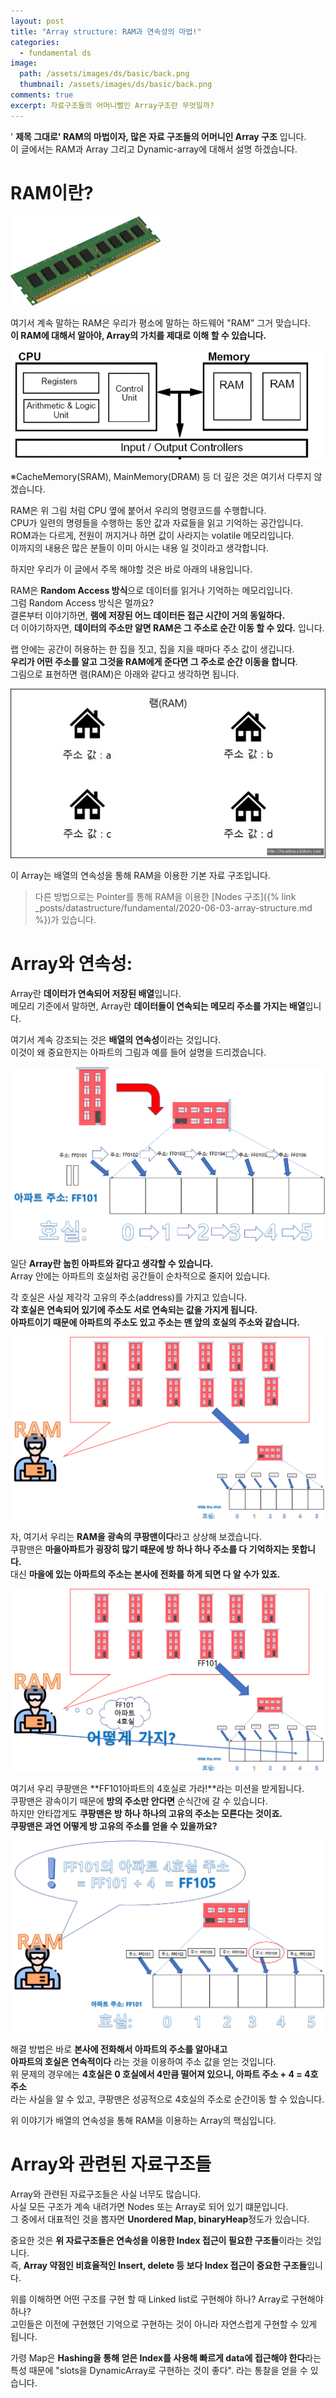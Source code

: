 ```yaml
---
layout: post
title: "Array structure: RAM과 연속성의 마법!"
categories:
  - fundamental ds
image:
  path: /assets/images/ds/basic/back.png
  thumbnail: /assets/images/ds/basic/back.png
comments: true
excerpt: 자료구조들의 어머니뻘인 Array구조란 무엇일까?
---
```

' **제목 그대로' RAM의 마법이자, 많은 자료 구조들의 어머니인 Array 구조** 입니다.<br/>
이 글에서는 RAM과 Array 그리고 Dynamic-array에 대해서 설명 하겠습니다.<br/>

# RAM이란?
![image](/assets/images/ds/basic/ram.png)

여기서 계속 말하는 RAM은 우리가 평소에 말하는 하드웨어 "RAM" 그거 맞습니다.<br/>
**이 RAM에 대해서 알아야, Array의 가치를 제대로 이해 할 수 있습니다.**<br/>

![image](/assets/images/ds/basic/cpu-ram.png)

※CacheMemory(SRAM), MainMemory(DRAM) 등 더 깊은 것은 여기서 다루지 않겠습니다.

RAM은 위 그림 처럼 CPU 옆에 붙어서 우리의 명령코드를 수행합니다.<br/>
CPU가 일련의 명령들을 수행하는 동안 값과 자료들을 읽고 기억하는 공간입니다.<br/>
ROM과는 다르게, 전원이 꺼지거나 하면 값이 사라지는 volatile 메모리입니다.<br/>
이까지의 내용은 많은 분들이 이미 아시는 내용 일 것이라고 생각합니다.<br/>

하지만 우리가 이 글에서 주목 해야할 것은 바로 아래의 내용입니다.<br/>

RAM은 **Random Access 방식**으로 데이터를 읽거나 기억하는 메모리입니다.<br/>
그럼 Random Access 방식은 멀까요?<br/>
결론부터 이야기하면, **램에 저장된 어느 데이터든 접근 시간이 거의 동일하다.**<br/>
더 이야기하자면, **데이터의 주소만 알면 RAM은 그 주소로 순간 이동 할 수 있다.** 입니다.<br/>

랩 안에는 공간이 허용하는 한 집을 짓고, 집을 지을 때마다 주소 값이 생깁니다.<br/>
**우리가 어떤 주소를 알고 그것을 RAM에게 준다면 그 주소로 순간 이동을 합니다**.<br/>
그림으로 표현하면 램(RAM)은 아래와 같다고 생각하면 됩니다.

![image](/assets/images/ds/basic/Ram-address.png)

이 Array는 배열의 연속성을 통해 RAM을 이용한 기본 자료 구조입니다.<br/>
>다른 방법으로는 Pointer를 통해 RAM을 이용한 [Nodes 구조]({% link _posts/datastructure/fundamental/2020-06-03-array-structure.md %})가 있습니다.<br/>

# Array와 연속성:
Array란 **데이터가 연속되어 저장된 배열**입니다.<br/>
메모리 기준에서 말하면, Array란 **데이터들이 연속되는 메모리 주소를 가지는 배열**입니다.<br/>

여기서 계속 강조되는 것은 **배열의 연속성**이라는 것입니다.<br/>
이것이 왜 중요한지는 아파트의 그림과 예를 들어 설명을 드리겠습니다.<br/>

![image](/assets/images/ds/basic/array.png)

일단 **Array란 눕힌 아파트와 같다고 생각할 수 있습니다.**<br/>
Array 안에는 아파트의 호실처럼 공간들이 순차적으로 줄지어 있습니다.<br/>

각 호실은 사실 제각각 고유의 주소(address)를 가지고 있습니다.<br/>
**각 호실은 연속되어 있기에 주소도 서로 연속되는 값을 가지게 됩니다.**<br/>
**아파트이기 때문에 아파트의 주소도 있고 주소는 맨 앞의 호실의 주소와 같습니다.**<br/>

![image](/assets/images/ds/basic/array-ram1.png)

자, 여기서 우리는 **RAM을 광속의 쿠팡맨이다**라고 상상해 보겠습니다.<br/>
쿠팡맨은 **마을아파트가 굉장히 많기 때문에 방 하나 하나 주소를 다 기억하지는 못합니다.**<br/>
대신 **마을에 있는 아파트의 주소는 본사에 전화를 하게 되면 다 알 수가 있죠.**<br/>

![image](/assets/images/ds/basic/array-ram2.png)

여기서 우리 쿠팡맨은 **FF101아파트의 4호실로 가라!**라는 미션을 받게됩니다.<br/>
쿠팡맨은 광속이기 때문에 **방의 주소만 안다면** 순식간에 갈 수 있습니다.<br/>
하지만 안타깝게도 **쿠팡맨은 방 하나 하나의 고유의 주소는 모른다는 것이죠.**<br/>
**쿠팡맨은 과연 어떻게 방 고유의 주소를 얻을 수 있을까요?**<br/>

![image](/assets/images/ds/basic/array-ram3.png)

해결 방법은 바로 **본사에 전화해서 아파트의 주소를 알아내고**<br/>
**아파트의 호실은 연속적이다** 라는 것을 이용하여 주소 값을 얻는 것입니다.<br/>
위 문제의 경우에는 **4호실은 0 호실에서 4만큼 떨어져 있으니, 아파트 주소 + 4 = 4호 주소**<br/>
라는 사실을 알 수 있고, 쿠팡맨은 성공적으로 4호실의 주소로 순간이동 할 수 있습니다.<br/>

위 이야기가 배열의 연속성을 통해 RAM을 이용하는 Array의 핵심입니다.<br/>

# Array와 관련된 자료구조들
Array와 관련된 자료구조들은 사실 너무도 많습니다.<br/>
사실 모든 구조가 계속 내려가면 Nodes 또는 Array로 되어 있기 떄문입니다.<br/>
그 중에서 대표적인 것을 뽑자면 **Unordered Map, binaryHeap**정도가 있습니다.<br/>

중요한 것은 **위 자료구조들은 연속성을 이용한 Index 접근이 필요한 구조들**이라는 것입니다.<br/>
즉, **Array 약점인 비효율적인 Insert, delete 등 보다 Index 접근이 중요한 구조들**입니다.<br/>

위를 이해하면 어떤 구조를 구현 할 때 Linked list로 구현해야 하나? Array로 구현해야 하나?<br/>
고민들은 이전에 구현했던 기억으로 구현하는 것이 아니라 자연스럽게 구현할 수 있게 됩니다.<br/>

가령 Map은 **Hashing을 통해 얻은 Index를 사용해 빠르게 data에 접근해야 한다**라는<br/>
특성 때문에 "slots을 DynamicArray로 구현하는 것이 좋다". 라는 통찰을 얻을 수 있습니다.<br/>
